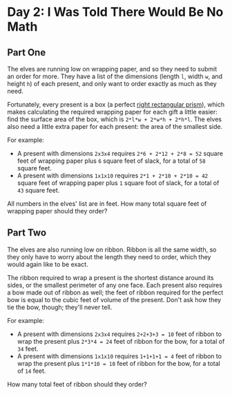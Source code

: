 # Day 2: I Was Told There Would Be No Math

## Part One
The elves are running low on wrapping paper, and so they need to submit an order for more. They have a list of the
dimensions (length `l`, width `w`, and height `h`) of each present, and only want to order exactly as much as they
need.

Fortunately, every present is a box (a perfect
[right rectangular prism](https://en.wikipedia.org/wiki/Cuboid#Rectangular_cuboid)), which makes calculating the
required wrapping paper for each gift a little easier: find the surface area of the box, which is
`2*l*w + 2*w*h + 2*h*l`. The elves also need a little extra paper for each present: the area of the smallest side.

For example:
- A present with dimensions `2x3x4` requires `2*6 + 2*12 + 2*8 = 52` square feet of wrapping paper plus `6` square feet
  of slack, for a total of `58` square feet.
- A present with dimensions `1x1x10` requires `2*1 + 2*10 + 2*10 = 42` square feet of wrapping paper plus `1` square
  foot of slack, for a total of `43` square feet.

All numbers in the elves' list are in feet. How many total square feet of wrapping paper should they order?

## Part Two
The elves are also running low on ribbon. Ribbon is all the same width, so they only have to worry about the length
they need to order, which they would again like to be exact.

The ribbon required to wrap a present is the shortest distance around its sides, or the smallest perimeter of any one
face. Each present also requires a bow made out of ribbon as well; the feet of ribbon required for the perfect bow is
equal to the cubic feet of volume of the present. Don't ask how they tie the bow, though; they'll never tell.

For example:
- A present with dimensions `2x3x4` requires `2+2+3+3 = 10` feet of ribbon to wrap the present plus `2*3*4 = 24` feet
  of ribbon for the bow, for a total of `34` feet.
- A present with dimensions `1x1x10` requires `1+1+1+1 = 4` feet of ribbon to wrap the present plus `1*1*10 = 10` feet
  of ribbon for the bow, for a total of `14` feet.

How many total feet of ribbon should they order?
